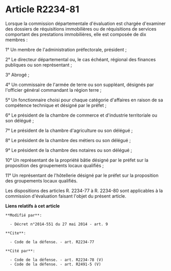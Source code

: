 # Article R2234-81

Lorsque la commission départementale d'évaluation est chargée d'examiner des dossiers de réquisitions immobilières ou de
réquisitions de services comportant des prestations immobilières, elle est composée de dix membres : 

1° Un membre de l'administration préfectorale, président ; 

2° Le directeur départemental ou, le cas échéant, régional des finances publiques ou son représentant ; 

3° Abrogé ; 

4° Un commissaire de l'armée de terre ou son suppléant, désignés par l'officier général commandant la région terre ; 

5° Un fonctionnaire choisi pour chaque catégorie d'affaires en raison de sa compétence technique et désigné par le préfet ; 

6° Le président de la chambre de commerce et d'industrie territoriale ou son délégué ; 

7° Le président de la chambre d'agriculture ou son délégué ; 

8° Le président de la chambre des métiers ou son délégué ; 

9° Le président de la chambre des notaires ou son délégué ; 

10° Un représentant de la propriété bâtie désigné par le préfet sur la proposition des groupements locaux qualifiés ; 

11° Un représentant de l'hôtellerie désigné par le préfet sur la proposition des groupements locaux qualifiés. 

Les dispositions des articles R. 2234-77 à R. 2234-80 sont applicables à la commission d'évaluation faisant l'objet du
présent article.

**Liens relatifs à cet article**

	**Modifié par**:

	  - Décret n°2014-551 du 27 mai 2014 - art. 9

	**Cite**:

	  - Code de la défense. - art. R2234-77

	**Cité par**:

	  - Code de la défense. - art. R2234-78 (V)
	  - Code de la défense. - art. R2491-5 (V)

